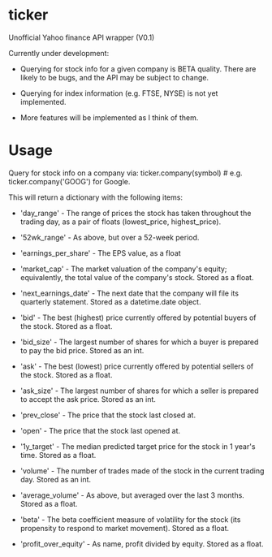 ticker
======

Unofficial Yahoo finance API wrapper (V0.1)

Currently under development:

* Querying for stock info for a given company is BETA quality.
  There are likely to be bugs, and the API may be subject to change.
      
* Querying for index information (e.g. FTSE, NYSE) is not yet implemented.
    
* More features will be implemented as I think of them.   

Usage
=====

Query for stock info on a company via:
    ticker.company(symbol)    #  e.g. ticker.company('GOOG') for Google.

This will return a dictionary with the following items:

* 'day_range' - The range of prices the stock has taken throughout the trading
                day, as a pair of floats (lowest_price, highest_price).

* '52wk_range' - As above, but over a 52-week period.

* 'earnings_per_share' - The EPS value, as a float

* 'market_cap' - The market valuation of the company's equity; equivalently,                            the total value of the company's stock. Stored as a float.               
* 'next_earnings_date' - The next date that the company will file its quarterly
                         statement. Stored as a datetime.date object.

* 'bid' - The best (highest) price currently offered by potential buyers of the
          stock. Stored as a float.

* 'bid_size' - The largest number of shares for which a buyer is prepared to
               pay the bid price. Stored as an int.
                           
* 'ask' - The best (lowest) price currently offered by potential sellers of the
          stock. Stored as a float.

* 'ask_size' - The largest number of shares for which a seller is prepared to
               accept the ask price. Stored as an int.
                           
* 'prev_close' - The price that the stock last closed at.

* 'open' - The price that the stock last opened at.                 

* '1y_target' - The median predicted target price for the stock in 1 year's time.
                Stored as a float.

* 'volume' - The number of trades made of the stock in the current trading day.
             Stored as an int.

* 'average_volume' - As above, but averaged over the last 3 months. Stored as a
                     float.             

* 'beta' - The beta coefficient measure of volatility for the stock (its
           propensity to respond to market movement). Stored as a float.

* 'profit_over_equity' - As name, profit divided by equity. Stored as a float.

